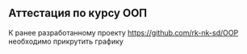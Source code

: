 ## Аттестация по курсу ООП
К ранее разработанному проекту https://github.com/rk-nk-sd/OOP необходимо прикрутить графику
